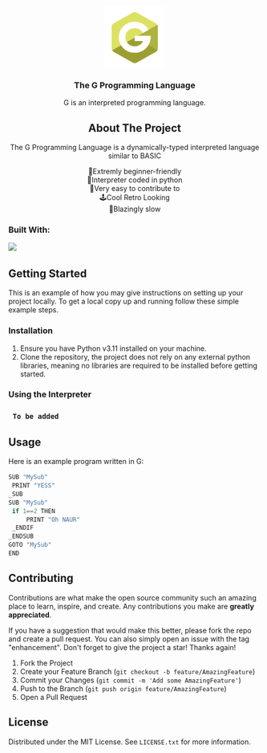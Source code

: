 <a name="readme-top"></a>

<!-- PROJECT LOGO -->
<br />
<div align="center">
  <img src="images/G.PNG" alt="Logo" width="120" height="120">
</a>

<h3 align="center">The G Programming Language</h3>

  <p align="center">
    G is an interpreted programming language.
    <br />

  </p>
</div>


<!-- ABOUT THE PROJECT -->
<h2 align="center">About The Project</h2>

<p align="center">The G Programming Language is a dynamically-typed interpreted language similar to BASIC</p>

<p align="center">
📖Extremly beginner-friendly<br>
🐍Interpreter coded in python<br>
📝Very easy to contribute to<br>
🕹️Cool Retro Looking<br>
🐌Blazingly slow<br>
</p>



### Built With:
 <img src="https://skillicons.dev/icons?i=py&perline=14" />




<!-- GETTING STARTED -->
## Getting Started

This is an example of how you may give instructions on setting up your project locally.
To get a local copy up and running follow these simple example steps.

### Installation

1. Ensure you have Python v3.11 installed on your machine.
2. Clone the repository, the project does not rely on any external python libraries, meaning no libraries are required to be installed before getting started.


### Using the Interpreter

### ``` To be added```



<!-- USAGE EXAMPLES -->
## Usage
Here is an example program written in G:
   ```js
SUB "MySub"
    PRINT "YESS"
_SUB
SUB "MySub"
    if 1==2 THEN
        PRINT "Oh NAUR"
    _ENDIF
_ENDSUB
GOTO "MySub"
END

   ```



<!-- CONTRIBUTING -->
## Contributing

Contributions are what make the open source community such an amazing place to learn, inspire, and create. Any contributions you make are **greatly appreciated**.

If you have a suggestion that would make this better, please fork the repo and create a pull request. You can also simply open an issue with the tag "enhancement".
Don't forget to give the project a star! Thanks again!

1. Fork the Project
2. Create your Feature Branch (`git checkout -b feature/AmazingFeature`)
3. Commit your Changes (`git commit -m 'Add some AmazingFeature'`)
4. Push to the Branch (`git push origin feature/AmazingFeature`)
5. Open a Pull Request




<!-- LICENSE -->
## License

Distributed under the MIT License. See `LICENSE.txt` for more information.

   